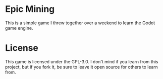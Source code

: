 # Epic Mining
This is a simple game I threw together over a weekend to learn the Godot game engine.

# License
This game is licensed under the GPL-3.0.
I don't mind if you learn from this project,
but if you fork it, be sure to leave it open source for others to learn from.
